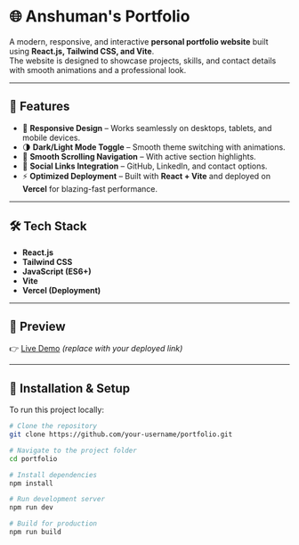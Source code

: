 # 🌐 Anshuman's Portfolio

A modern, responsive, and interactive **personal portfolio website** built using **React.js, Tailwind CSS, and Vite**.  
The website is designed to showcase projects, skills, and contact details with smooth animations and a professional look.

---

## 🚀 Features
- 🎨 **Responsive Design** – Works seamlessly on desktops, tablets, and mobile devices.  
- 🌗 **Dark/Light Mode Toggle** – Smooth theme switching with animations.  
- 🧭 **Smooth Scrolling Navigation** – With active section highlights.  
- 🔗 **Social Links Integration** – GitHub, LinkedIn, and contact options.  
- ⚡ **Optimized Deployment** – Built with **React + Vite** and deployed on **Vercel** for blazing-fast performance.  

---

## 🛠️ Tech Stack
- **React.js**  
- **Tailwind CSS**  
- **JavaScript (ES6+)**  
- **Vite**  
- **Vercel (Deployment)**  

---

## 📸 Preview
👉 [Live Demo](https://anshuman-portfolio-iota.vercel.app/) *(replace with your deployed link)*  

---

## 📂 Installation & Setup
To run this project locally:

```bash
# Clone the repository
git clone https://github.com/your-username/portfolio.git

# Navigate to the project folder
cd portfolio

# Install dependencies
npm install

# Run development server
npm run dev

# Build for production
npm run build
